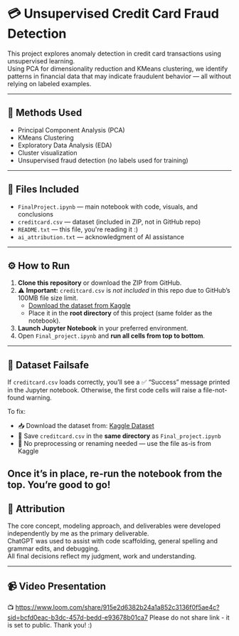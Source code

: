 # 💳 Unsupervised Credit Card Fraud Detection

This project explores anomaly detection in credit card transactions using unsupervised learning.  
Using PCA for dimensionality reduction and KMeans clustering, we identify patterns in financial data that may indicate fraudulent behavior — all without relying on labeled examples.

---

## 🧪 Methods Used

- Principal Component Analysis (PCA)
- KMeans Clustering
- Exploratory Data Analysis (EDA)
- Cluster visualization
- Unsupervised fraud detection (no labels used for training)

---

## 📁 Files Included

- `FinalProject.ipynb` — main notebook with code, visuals, and conclusions  
- `creditcard.csv` — dataset (included in ZIP, not in GitHub repo)  
- `README.txt` — this file, you're reading it :)
- `ai_attribution.txt` — acknowledgment of AI assistance

---

## ⚙️ How to Run

1. **Clone this repository** or download the ZIP from GitHub.
2. ⚠️ **Important:** `creditcard.csv` is *not included* in this repo due to GitHub’s 100MB file size limit.
   - [Download the dataset from Kaggle](https://www.kaggle.com/datasets/mlg-ulb/creditcardfraud)
   - Place it in the **root directory** of this project (same folder as the notebook).
3. **Launch Jupyter Notebook** in your preferred environment.
4. Open `Final_project.ipynb` and **run all cells from top to bottom**.
---

## 🛟 Dataset Failsafe

If `creditcard.csv` loads correctly, you’ll see a ✅ “Success” message printed in the Jupyter notebook. Otherwise, the first code cells will raise a file-not-found warning.

To fix:

- 📥 Download the dataset from: [Kaggle Dataset](https://www.kaggle.com/datasets/mlg-ulb/creditcardfraud)
- 📂 Save `creditcard.csv` in the **same directory** as `Final_project.ipynb`
- 🧼 No preprocessing or renaming needed — use the file as-is from Kaggle

Once it’s in place, re-run the notebook from the top. You’re good to go!
---

## 📝 Attribution

The core concept, modeling approach, and deliverables were developed independently by me as the primary deliverable.  
ChatGPT was used to assist with code scaffolding, general spelling and grammar edits, and debugging.  
All final decisions reflect my judgment, work and understanding.

---

## 📹 Video Presentation

📺 https://www.loom.com/share/915e2d6382b24a1a852c3136f0f5ae4c?sid=bcfd0eac-b3dc-457d-bedd-e93678b01ca7
Please do not share link - it is set to public. Thank you! :)
